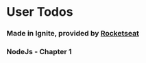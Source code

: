 # User Todos

### Made in Ignite, provided by [Rocketseat](https://www.rocketseat.com.br/)

### NodeJs - Chapter 1
